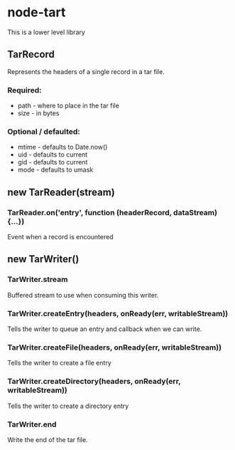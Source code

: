 # node-tart

This is a lower level library

## TarRecord

Represents the headers of a single record in a tar file.

### Required:

* path - where to place in the tar file
* size - in bytes

### Optional / defaulted:

* mtime - defaults to Date.now()
* uid - defaults to current
* gid - defaults to current
* mode - defaults to umask

## new TarReader(stream)

### TarReader.on('entry', function (headerRecord, dataStream) {...})

Event when a record is encountered

## new TarWriter()

### TarWriter.stream

Buffered stream to use when consuming this writer.

### TarWriter.createEntry(headers, onReady(err, writableStream))

Tells the writer to queue an entry and callback when we can write.

### TarWriter.createFile(headers, onReady(err, writableStream))

Tells the writer to create a file entry

### TarWriter.createDirectory(headers, onReady(err, writableStream))

Tells the writer to create a directory entry

### TarWriter.end

Write the end of the tar file.
